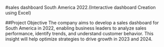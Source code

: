 #sales dashboard South America 2022.(Interactive dashboard Creation using Excel)

##Project Objective 
The company aims to develop a sales dashboard for South America in 2022, enabling business leaders to analyze sales performance, identify trends, and understand customer behavior. This insight will help optimize strategies to drive growth in 2023 and 2024.


